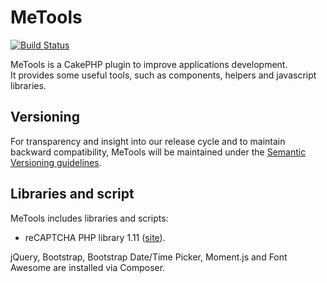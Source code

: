 # MeTools

[![Build Status](https://travis-ci.org/mirko-pagliai/me-tools.svg?branch=master)](https://travis-ci.org/mirko-pagliai/me-tools)

MeTools is a CakePHP plugin to improve applications development.  
It provides some useful tools, such as components, helpers and javascript libraries.

## Versioning
For transparency and insight into our release cycle and to maintain backward compatibility, 
MeTools will be maintained under the [Semantic Versioning guidelines](http://semver.org).

## Libraries and script
MeTools includes libraries and scripts:

- reCAPTCHA PHP library 1.11 ([site](https://developers.google.com/recaptcha)).

jQuery, Bootstrap, Bootstrap Date/Time Picker, Moment.js and Font Awesome are installed via Composer.